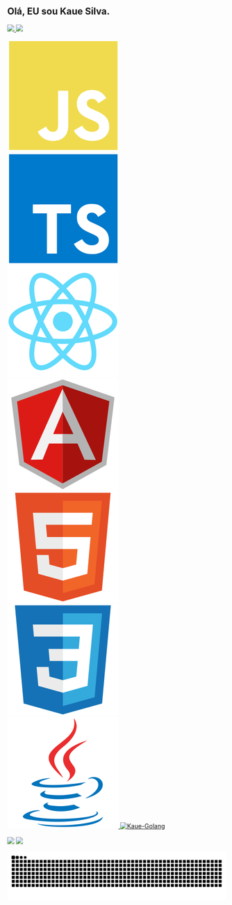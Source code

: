 ## Olá, EU sou Kaue Silva.
<div>
  <a href="https://github.com/KaueSilva-dev">
  <img alta="180em" src="https://github-readme-stats.vercel.app/api?username=KaueSilva-dev&mostrar_icons=true&tema=dracula&incluir_all_commits=true&count_private=true"/>
  <img alta="180em" src="https://github-readme-stats.vercel.app/api/top-langs/?username=KaueSilva-dev&layout=compacto&langs_count=7&tema=dracula"/>
</div>

<div estilo="exibição: inline_block"><br>
  <img alinhar="centro" alt="Kaue-Js" alta="30" largura="40" src="https://raw.githubusercontent.com/devicons/devicon/master/icons/javascript/javascript-plain.svg">
  <img alinhar="centro" alt="Kaue-Ts" alta="30" largura="40" src="https://raw.githubusercontent.com/devicons/devicon/master/icons/typescript/typescript-plain.svg">
  <img alinhar="centro" alt="Kaue-React" alta="30" largura="40" src="https://raw.githubusercontent.com/devicons/devicon/master/icons/react/react-original.svg">
  <img alinhar="centro" alt="Kaue-Angular" alta="30" largura="40" src="https://raw.githubusercontent.com/devicons/devicon/master/icons/angularjs/angularjs-original.svg">
  <img alinhar="centro" alt="Kaue-HTML" alta="30" largura="40" src="https://raw.githubusercontent.com/devicons/devicon/master/icons/html5/html5-original.svg">
  <img alinhar="centro" alt="Kaue-CSS" alta="30" largura="40" src="https://raw.githubusercontent.com/devicons/devicon/master/icons/css3/css3-original.svg">
  <img alinhar="centro" alt="Kaue-Java" alta="30" largura="40" src="https://raw.githubusercontent.com/devicons/devicon/master/icons/java/java-original.svg">
  <img alinhar="centro" alt="Kaue-Golang" alta="30" largura="40" src="https://raw.githubusercontent.com/jmnote/z-icons/master/svg/go.svg">
</div>
<br>
<div> 
  <a href = "mailto:kaue.ps90@gmail.com"><img src="https://img.shields.io/badge/-Gmail-%23333?style=for-the-badge&logo=gmail&logoColor=white" alvo="_em branco"></a>
  <a href="https://www.linkedin.com/in/kaue-p-da-silva-88881480" alvo="_em branco"><img src="https://img.shields.io/badge/-LinkedIn-%230077B5?style=for-the-badge&logo=linkedin&logoColor=white" alvo="_em branco"></a>
  
  
  ![Animação cobra](https://github.com/KaueSilva-dev/KaueSilva-dev/blob/output/github-contribution-grid-snake.svg)
</div>
